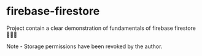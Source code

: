 # firebase-firestore
Project contain a clear demonstration of fundamentals of firebase firestore 🧑🏻‍💻

Note - Storage permissions have been revoked by the author.
